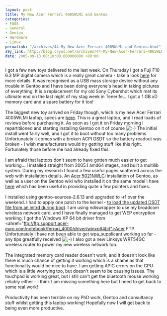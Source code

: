 ```yaml
---
layout: post
title: My New Acer Ferrari 4005WLMi and Gentoo
categories:
- FOSS
- General
- Gentoo
- Hardware
- Linux
permalink: "/archives/44-My-New-Acer-Ferrari-4005WLMi-and-Gentoo.html"
s9y_link: http://blog.cryos.net/archives/44-My-New-Acer-Ferrari-4005WLMi-and-Gentoo.html
date: 2005-09-13 00:10:00.000000000 +00:00
---
```

I got a few new toys delivered to me last week. On Thursday I got a Fuji F10 6.3 MP digital camera which is a really great camera - take a look <a href="http://www.fujifilm.co.uk/digital/cameras/f10/?lpage=/digital/cameras/range.php">here</a> for more details. It was recognised as a USB mass storage device without any trouble in Gentoo and I have been doing everyone's head in taking pictures of everything. It is a replacement for my old Sony Cybershot which met its ultimate end on the last night of my stag week in Tenerife... I got a 1 GB xD memory card and a spare battery for it too!<br />
<br />
The biggest new toy arrived on Friday though, which is my new Acer Ferrari 4005WLMi laptop, specs are <a href="http://www.acer.co.uk/acereuro/page4.do?dau22.oid=10477&UserCtxParam=0&GroupCtxParam=0&dctx1=17&CountryISOCtxParam=UK&LanguageISOCtxParam=en&crc=3887355547">here</a>. This is a great laptop, and I read loads of reviews before purchasing it. As soon as I got it on Friday morning I repartitiioned and starting installing Gentoo on it of course <img src="http://blog.cryos.net/templates/default/img/emoticons/smile.png" alt=":-)" style="display: inline; vertical-align: bottom;" class="emoticon" /> The initial install went fairly well, and I got it to boot without too many problems. Unfortunately it comes with a broken ACPI DSDT so the battery readout was broken - I wish manufacturers would try getting stuff like this right. Fortunately those before me had already fixed this.<br />
<br />
I am afraid that laptops don't seem to have gotten much easier to get working... I installed straight from 2005.1 amd64 stages, and built a multilib system. During my research I found a few useful pages scattered across the web with installation details. An <a href="http://www.fwconsult.com/laptop-install.html">Acer 5021NWLCi</a> installation of Gentoo, as well as a user on the Gentoo wiki who installed it on the same model I have <a href="http://gentoo-wiki.com/HARDWARE_Gentoo_Acer_Ferrari_4005WLMi_Manual">here</a> which has been useful in providing quite a few pointers and fixes.<br />
<br />
I installed using gentoo-sources-2.6.13 and upgraded to -r1 over the weekend. I had to apply one patch to the kernel - <a href="http://forums.gentoo.org/viewtopic.php?t=122145">to load the updated DSDT file from an initrd during boot</a>. I am using ndiswrapper to use my broadcom wireless network card, and I have finally managed to get WEP encryption working. I got the Windows XP 64 bit driver from <ahref="ftp://ftp.support.acer-euro.com/notebook/ferrari_4000/driver/winxp64bit">Acer FTP</a>. Unfortunately I have not been able to get wpa_supplicant working so far - any tips greatfully received <img src="http://blog.cryos.net/templates/default/img/emoticons/wink.png" alt=";-)" style="display: inline; vertical-align: bottom;" class="emoticon" /> I also got a new Linksys WRT54GC wireless router to power my new wireless network too.<br />
<br />
The integrated memory card reader doesn't work, and it doesn't look like there is much chance of getting it working which is a shame as that functionality would be nice to have. I am getting APIC errors on the CPU which is a little worrying too, but doesn't seem to be causing issues. The touchpad is working great, but I still can't get the bluetooth mouse working reliably either - I think I am missing something here but I need to get back to some real work!<br />
<br />
Productivity has been terrible on my PhD work, Gentoo and consultancy stuff whilst getting this laptop working! Hopefully now I will get back to being even more productive.
